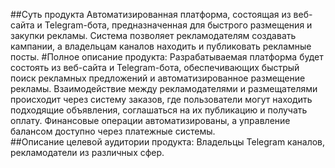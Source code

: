 ##Суть продукта
Автоматизированная платформа, состоящая из веб-сайта и Telegram-бота, предназначенная для быстрого размещения и закупки рекламы. Система позволяет рекламодателям создавать кампании, а владельцам каналов находить и публиковать рекламные посты.
#Полное описание продукта: 
Разрабатываемая платформа будет состоять из веб-сайта и Telegram-бота, обеспечивающих быстрый поиск рекламных предложений и автоматизированное размещение рекламы. Взаимодействие между рекламодателями и размещателями происходит через систему заказов, где пользователи могут находить подходящие объявления, соглашаться на их публикацию и получать оплату. Финансовые операции автоматизированы, а управление балансом доступно через платежные системы.  
##Описание целевой аудитории продукта: 
Владельцы Telegram каналов, рекламодатели из различных сфер.
